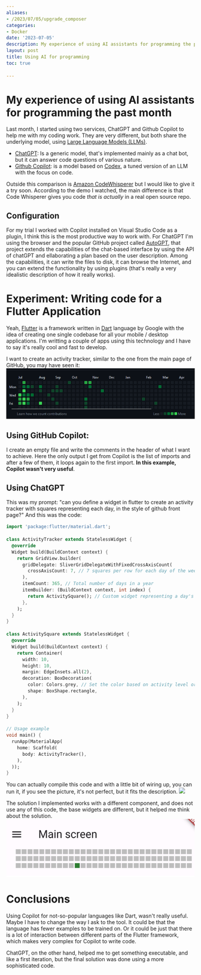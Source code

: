 ```yaml
---
aliases:
- /2023/07/05/upgrade_composer
categories:
- Docker
date: '2023-07-05'
description: My experience of using AI assistants for programming the past month
layout: post
title: Using AI for programming
toc: true

---
```





# My experience of using AI assistants for programming the past month

Last month, I started using two services, ChatGPT and Github Copilot to help me with my coding work. They are very different, but both share the underlying model, using [Large Language Models (LLMs)][llms].

 - [ChatGPT][chatgpt]: Is a generic model, that's implemented mainly as a chat bot, but it can answer code questions of various nature.
 - [Github Copilot][copilot]: is a model based on [Codex][codex], a tuned version of an LLM with the focus on code.

Outside this comparison is [Amazon CodeWhisperer][codewhisp] but I would like to give it a try soon. According to the demo I watched, the main difference is that Code Whisperer gives you code *that is actually* in a real open source repo. 

## Configuration
For my trial I worked with Copilot installed on Visual Studio Code as a plugin, I think this is the most productive way to work with.
For ChatGPT I'm using the browser and the popular GitHub project called [AutoGPT][autogpt], that project extends the capabilities of the chat-based interface by using the API of chatGPT and ellaborating a plan based on the user description. Among the capabilities, it can write the files to disk, it can browse the Internet, and you can extend the functionality by using plugins (that's really a very idealistic description of how it really works).

# Experiment: Writing code for a Flutter Application
Yeah, [Flutter][flutter] is a framework written in [Dart][dart] language by Google with the idea of creating one single codebase for all your mobile / desktop applications. I'm writting a couple of apps using this technology and I have to say it's really cool and fast to develop.

I want to create an activity tracker, similar to the one from the main page of GitHub, you may have seen it:
![](images/github_activity.png)

## Using GitHub Copilot:
I create an empty file and write the comments in the header of what I want to achieve.
Here the only output I get from Copilot is the list of imports and after a few of them, it loops again to the first import. 
**In this example, Copilot wasn't very useful**.

## Using ChatGPT
This was my prompt: "can you define a widget in flutter to create an activity tracker with squares representing each day, in the style of github front page?"
And this was the code:

```dart
import 'package:flutter/material.dart';

class ActivityTracker extends StatelessWidget {
  @override
  Widget build(BuildContext context) {
    return GridView.builder(
      gridDelegate: SliverGridDelegateWithFixedCrossAxisCount(
        crossAxisCount: 7, // 7 squares per row for each day of the week
      ),
      itemCount: 365, // Total number of days in a year
      itemBuilder: (BuildContext context, int index) {
        return ActivitySquare(); // Custom widget representing a day's activity square
      },
    );
  }
}

class ActivitySquare extends StatelessWidget {
  @override
  Widget build(BuildContext context) {
    return Container(
      width: 10,
      height: 10,
      margin: EdgeInsets.all(2),
      decoration: BoxDecoration(
        color: Colors.grey, // Set the color based on activity level or data
        shape: BoxShape.rectangle,
      ),
    );
  }
}

// Usage example
void main() {
  runApp(MaterialApp(
    home: Scaffold(
      body: ActivityTracker(),
    ),
  ));
}

```
You can actually compile this code and with a little bit of wiring up, you can run it, if you see the picture, it's not perfect, but it fits the description.
![](flutter_activity_chatgpt.png)

The solution I implemented works with a different component, and does not use any of this code, the base widgets are different, but it helped me think about the solution.
![](images/flutter_activity.png)

# Conclusions
Using Copilot for not-so-popular languages like Dart, wasn't really useful. Maybe I have to change the way I ask to the tool. It could be that the language has fewer examples to be trained on. Or it could be just that there is a lot of interaction between different parts of the Flutter framework, which makes very complex for Copilot to write code.

ChatGPT, on the other hand, helped me to get something executable, and like a first iteration, but the final solution was done using a more sophisticated code.









[copilot]: https://github.com/features/copilot
[codex]: https://openai.com/blog/openai-codex
[chatgpt]: https://openai.com/blog/chatgpt
[llms]: https://machinelearningmastery.com/what-are-large-language-models/
[codewhisp]: https://aws.amazon.com/es/codewhisperer
[autogpt]: https://github.com/Significant-Gravitas/Auto-GPT
[flutter]: https://flutter.dev/
[dart]:https://dart.dev/